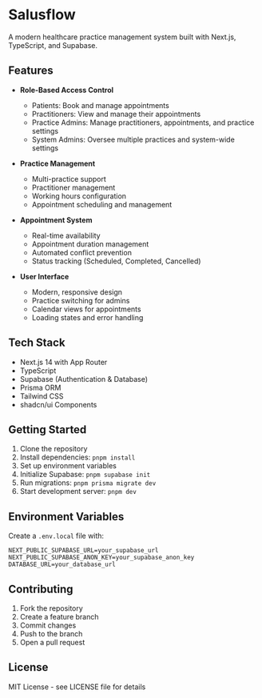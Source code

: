# Salusflow

A modern healthcare practice management system built with Next.js, TypeScript, and Supabase.

## Features

- **Role-Based Access Control**
  - Patients: Book and manage appointments
  - Practitioners: View and manage their appointments
  - Practice Admins: Manage practitioners, appointments, and practice settings
  - System Admins: Oversee multiple practices and system-wide settings

- **Practice Management**
  - Multi-practice support
  - Practitioner management
  - Working hours configuration
  - Appointment scheduling and management

- **Appointment System**
  - Real-time availability
  - Appointment duration management
  - Automated conflict prevention
  - Status tracking (Scheduled, Completed, Cancelled)

- **User Interface**
  - Modern, responsive design
  - Practice switching for admins
  - Calendar views for appointments
  - Loading states and error handling

## Tech Stack

- Next.js 14 with App Router
- TypeScript
- Supabase (Authentication & Database)
- Prisma ORM
- Tailwind CSS
- shadcn/ui Components

## Getting Started

1. Clone the repository
2. Install dependencies: `pnpm install`
3. Set up environment variables
4. Initialize Supabase: `pnpm supabase init`
5. Run migrations: `pnpm prisma migrate dev`
6. Start development server: `pnpm dev`

## Environment Variables

Create a `.env.local` file with:

```env
NEXT_PUBLIC_SUPABASE_URL=your_supabase_url
NEXT_PUBLIC_SUPABASE_ANON_KEY=your_supabase_anon_key
DATABASE_URL=your_database_url
```

## Contributing

1. Fork the repository
2. Create a feature branch
3. Commit changes
4. Push to the branch
5. Open a pull request

## License

MIT License - see LICENSE file for details 
